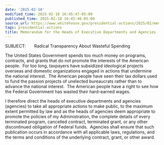 ```yaml
---
date: '2025-02-18'
modified_time: 2025-02-18 16:45:47-05:00
published_time: 2025-02-18 16:45:46-05:00
source_url: https://www.whitehouse.gov/presidential-actions/2025/02/memorandum-for-the-heads-of-executive-departments-and-agencies-7c05/
tags: presidential-actions
title: Memorandum for the Heads of Executive Departments and Agencies
---
```

 
SUBJECT:       Radical Transparency About Wasteful Spending

The United States Government spends too much money on programs,
contracts, and grants that do not promote the interests of the American
people.  For too long, taxpayers have subsidized ideological projects
overseas and domestic organizations engaged in actions that undermine
the national interest.  The American people have seen their tax dollars
used to fund the passion projects of unelected bureaucrats rather than
to advance the national interest.  The American people have a right to
see how the Federal Government has wasted their hard-earned wages.

I therefore direct the heads of executive departments and agencies
(agencies) to take all appropriate actions to make public, to the
maximum extent permitted by law and as the heads of agencies deem
appropriate to promote the policies of my Administration, the complete
details of every terminated program, cancelled contract, terminated
grant, or any other discontinued obligation of Federal funds.  Agencies
shall ensure that such publication occurs in accordance with all
applicable laws, regulations, and the terms and conditions of the
underlying contract, grant, or other award.
